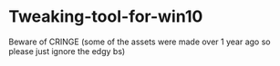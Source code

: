 # Tweaking-tool-for-win10
Beware of CRINGE (some of the assets were made over 1 year ago so please just ignore the edgy bs)
